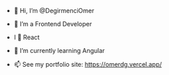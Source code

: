 - 👋 Hi, I’m @DegirmenciOmer
- 👀 I’m a Frontend Developer
- I 🧡 React
- 🌱 I’m currently learning Angular

- 📫 See my portfolio site: https://omerdg.vercel.app/

<!---
DegirmenciOmer/DegirmenciOmer is a ✨ special ✨ repository because its `README.md` (this file) appears on your GitHub profile.
You can click the Preview link to take a look at your changes.
--->
